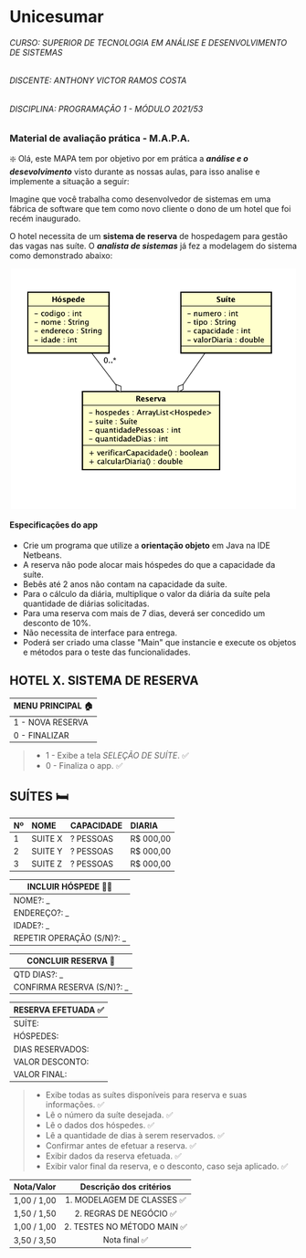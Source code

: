 # Unicesumar
###### CURSO: _SUPERIOR DE TECNOLOGIA EM ANÁLISE E DESENVOLVIMENTO DE SISTEMAS_
###### DISCENTE: _ANTHONY VICTOR RAMOS COSTA_
###### DISCIPLINA: _PROGRAMAÇÃO 1 - MÓDULO 2021/53_

### Material de avaliação prática - M.A.P.A.
 
❇️ Olá, este MAPA tem por objetivo por em prática a ***análise e o desevolvimento*** visto durante as nossas aulas, para isso analise e implemente a situação a seguir:

Imagine que você trabalha como desenvolvedor de sistemas em uma fábrica de software que tem como novo cliente o dono de um hotel que foi recém inaugurado. 

O hotel necessita de um **sistema de reserva** de hospedagem para gestão das vagas nas suíte.
O ***analista de sistemas*** já fez a modelagem do sistema como demonstrado abaixo:

<img src="programacao3_mapa_exemplo.png" 
width="500" style="display: block; margin: 0 auto;"/>

#### Especificações do app
- Crie um programa que utilize a **orientação objeto** em Java na IDE Netbeans.
- A reserva não pode alocar mais hóspedes do que a capacidade da suíte.
- Bebês até 2 anos não contam na capacidade da suíte.
- Para o cálculo da diária, multiplique o valor da diária da suíte pela quantidade de diárias solicitadas.
- Para uma reserva com mais de 7 dias, deverá ser concedido um desconto de 10%.
- Não necessita de interface para entrega.
- Poderá ser criado uma classe "Main" que instancie e execute os objetos e métodos para o teste das funcionalidades.

HOTEL X.
SISTEMA DE RESERVA
-

| MENU PRINCIPAL 🏠
|-|
| 1 - NOVA RESERVA
| 0 - FINALIZAR

>- 1 - Exibe a tela *SELEÇÃO DE SUÍTE*. ✅
>- 0 - Finaliza o app. ✅

SUÍTES 🛏️
-
| Nº | NOME | CAPACIDADE | DIARIA |
|:-|:-|:-|:-|
| 1 | SUITE X | ? PESSOAS | R$ 000,00
| 2 | SUITE Y | ? PESSOAS | R$ 000,00
| 3 | SUITE Z | ? PESSOAS | R$ 000,00

| INCLUIR HÓSPEDE 👨‍💼 |
|-|
| NOME?: _
| ENDEREÇO?: _
| IDADE?: _
| REPETIR OPERAÇÃO (S/N)?: _

| CONCLUIR RESERVA 🛌 |
|-|
| QTD DIAS?: _
| CONFIRMA RESERVA (S/N)?: _

| RESERVA EFETUADA ✅ |
|-|
| SUÍTE: 
| HÓSPEDES:
| DIAS RESERVADOS:
| VALOR DESCONTO: 
| VALOR FINAL:

>- Exibe todas as suítes disponíveis para reserva e suas informações. ✅
>- Lê o número da suíte desejada. ✅
>- Lê o dados dos hóspedes. ✅
>- Lê a quantidade de dias à serem reservados. ✅
>- Confirmar antes de efetuar a reserva. ✅
>- Exibir dados da reserva efetuada. ✅
>- Exibir valor final da reserva, e o desconto, caso seja aplicado. ✅

| Nota/Valor | Descrição dos critérios |
|---------|:---------------:
| 1,00 / 1,00 | 1. MODELAGEM DE CLASSES ✅
| 1,50 / 1,50 | 2. REGRAS DE NEGÓCIO ✅
| 1,00 / 1,00 | 2. TESTES NO MÉTODO MAIN ✅
| 3,50 / 3,50 | Nota final ✅
